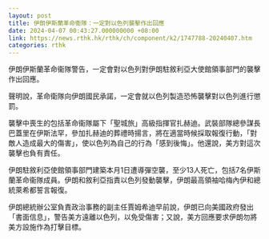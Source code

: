```yaml
---
layout: post
title: 伊朗伊斯蘭革命衞隊：一定對以色列襲擊作出回應
date: 2024-04-07 00:43:27.000000000 +08:00
link: https://news.rthk.hk/rthk/ch/component/k2/1747788-20240407.htm
categories: rthk
---
```


伊朗伊斯蘭革命衞隊警告，一定會對以色列對伊朗駐敘利亞大使館領事部門的襲擊作出回應。

聲明說，革命衛隊向伊朗國民承諾，一定會就以色列製造恐怖襲擊對以色列進行懲罰。

襲擊中喪生的包括革命衞隊屬下「聖城旅」高級指揮官扎赫迪。武裝部隊總參謀長巴蓋里在伊斯法罕，參加扎赫迪的葬禮時揚言，將在適當時候採取報復行動，「對敵人造成最大的傷害」，使以色列為自己的行為「感到後悔」。他還說，美方對這次襲擊也負有責任。

伊朗駐敘利亞使館領事部門建築本月1日遭導彈空襲，至少13人死亡，包括7名伊斯蘭革命衞隊成員。伊朗和敘利亞指責以色列發動襲擊，伊朗最高領袖哈梅內伊和總統萊希都誓言報復。

伊朗總統辦公室負責政治事務的副主任賈姆希迪早前說，伊朗已向美國政府發出「書面信息」，警告美方遠離以色列，以免受傷害；又說，美方回應要求伊朗勿將美方設施作為打擊目標。
